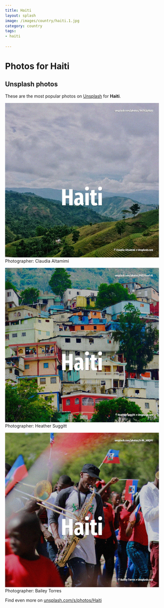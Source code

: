 ```yaml
---
title: Haiti
layout: splash
image: /images/country/haiti.1.jpg
category: country
tags:
- haiti

---
```

# Photos for Haiti
 
## Unsplash photos
These are the most popular photos on [Unsplash](https://unsplash.com) for **Haiti**.
 
![Haiti](/images/country/haiti.1.jpg)
Photographer:  Claudia Altamimi
 
![Haiti](/images/country/haiti.2.jpg)
Photographer:  Heather Suggitt
 
![Haiti](/images/country/haiti.3.jpg)
Photographer:  Bailey Torres
 
Find even more on [unsplash.com/s/photos/Haiti](https://unsplash.com/s/photos/Haiti)
 
